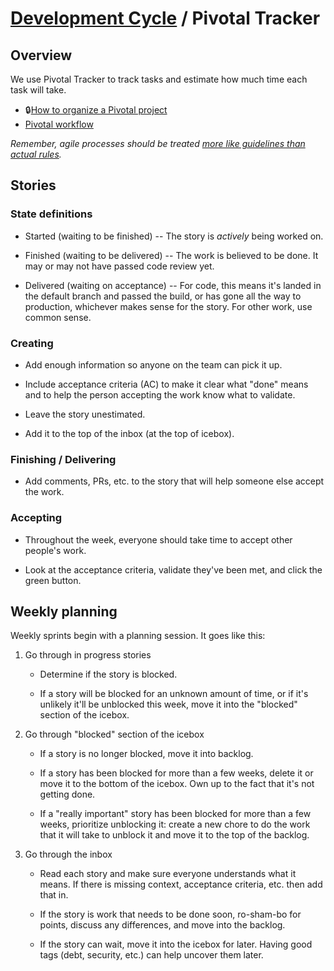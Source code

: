 # [Development Cycle](./README.md) / Pivotal Tracker

## Overview

We use Pivotal Tracker to track tasks and estimate how much time each task will take.

- 🔒[How to organize a Pivotal project](https://docs.google.com/document/d/1abmxQdYol6Zi3kR3U__JNJl3uPdKF9WPYWfu75AkZ50/edit#heading=h.yyb7wuihugn8)
- [Pivotal workflow](https://www.pivotaltracker.com/help/articles/workflow_overview/)

*Remember, agile processes should be treated [more like guidelines than actual
rules](https://www.youtube.com/watch?v=jl0hMfqNQ-g).*

## Stories

### State definitions

- Started (waiting to be finished) -- The story is *actively* being worked on.

- Finished (waiting to be delivered) -- The work is believed to be done. It may
  or may not have passed code review yet.

- Delivered (waiting on acceptance) -- For code, this means it's landed in
  the default branch and passed the build, or has gone all the way to production, whichever
  makes sense for the story. For other work, use common sense.

### Creating

- Add enough information so anyone on the team can pick it up.

- Include acceptance criteria (AC) to make it clear what "done" means and to
  help the person accepting the work know what to validate.

- Leave the story unestimated.

- Add it to the top of the inbox (at the top of icebox).

### Finishing / Delivering

- Add comments, PRs, etc. to the story that will help someone else accept the work.

### Accepting

- Throughout the week, everyone should take time to accept other people's work.

- Look at the acceptance criteria, validate they've been met, and click the
  green button.

## Weekly planning

Weekly sprints begin with a planning session. It goes like this:

1. Go through in progress stories

   - Determine if the story is blocked.

   - If a story will be blocked for an unknown amount of time, or if it's
     unlikely it'll be unblocked this week, move it into the "blocked" section
     of the icebox.

2. Go through "blocked" section of the icebox

   - If a story is no longer blocked, move it into backlog.

   - If a story has been blocked for more than a few weeks, delete it or move it
     to the bottom of the icebox. Own up to the fact that it's not getting done.

   - If a "really important" story has been blocked for more than a few weeks,
     prioritize unblocking it: create a new chore to do the work that it will
     take to unblock it and move it to the top of the backlog.

3. Go through the inbox

   - Read each story and make sure everyone understands what it means. If there
     is missing context, acceptance criteria, etc. then add that in.

   - If the story is work that needs to be done soon, ro-sham-bo for points,
     discuss any differences, and move into the backlog.

   - If the story can wait, move it into the icebox for later. Having good tags
     (debt, security, etc.) can help uncover them later.
